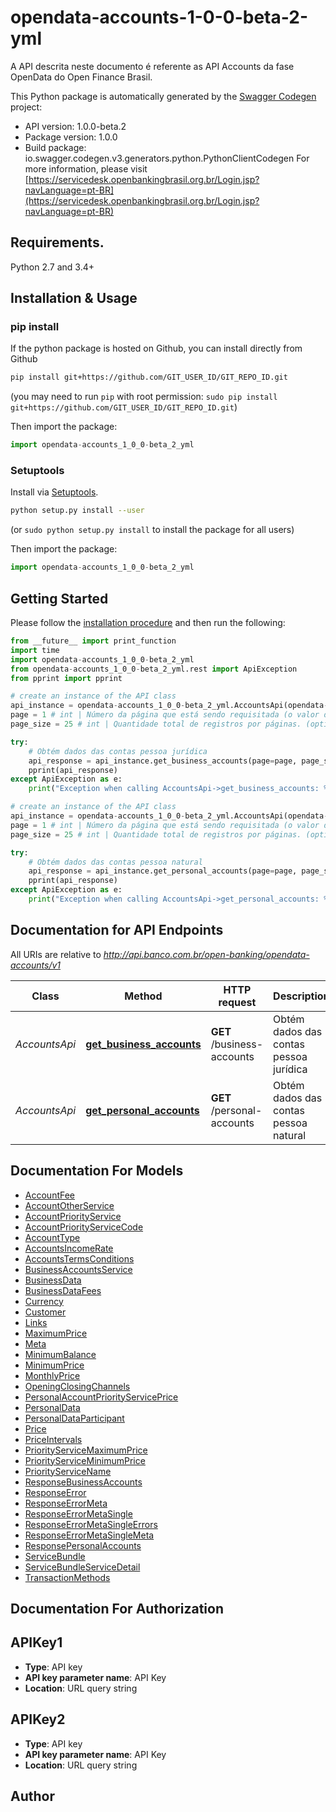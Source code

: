 # opendata-accounts-1-0-0-beta-2-yml
A API descrita neste documento é referente as API Accounts da fase OpenData do Open Finance Brasil.

This Python package is automatically generated by the [Swagger Codegen](https://github.com/swagger-api/swagger-codegen) project:

- API version: 1.0.0-beta.2
- Package version: 1.0.0
- Build package: io.swagger.codegen.v3.generators.python.PythonClientCodegen
For more information, please visit [https://servicedesk.openbankingbrasil.org.br/Login.jsp?navLanguage=pt-BR](https://servicedesk.openbankingbrasil.org.br/Login.jsp?navLanguage=pt-BR)

## Requirements.

Python 2.7 and 3.4+

## Installation & Usage
### pip install

If the python package is hosted on Github, you can install directly from Github

```sh
pip install git+https://github.com/GIT_USER_ID/GIT_REPO_ID.git
```
(you may need to run `pip` with root permission: `sudo pip install git+https://github.com/GIT_USER_ID/GIT_REPO_ID.git`)

Then import the package:
```python
import opendata-accounts_1_0_0-beta_2_yml 
```

### Setuptools

Install via [Setuptools](http://pypi.python.org/pypi/setuptools).

```sh
python setup.py install --user
```
(or `sudo python setup.py install` to install the package for all users)

Then import the package:
```python
import opendata-accounts_1_0_0-beta_2_yml
```

## Getting Started

Please follow the [installation procedure](#installation--usage) and then run the following:

```python
from __future__ import print_function
import time
import opendata-accounts_1_0_0-beta_2_yml
from opendata-accounts_1_0_0-beta_2_yml.rest import ApiException
from pprint import pprint

# create an instance of the API class
api_instance = opendata-accounts_1_0_0-beta_2_yml.AccountsApi(opendata-accounts_1_0_0-beta_2_yml.ApiClient(configuration))
page = 1 # int | Número da página que está sendo requisitada (o valor da primeira página é 1). (optional) (default to 1)
page_size = 25 # int | Quantidade total de registros por páginas. (optional) (default to 25)

try:
    # Obtém dados das contas pessoa jurídica
    api_response = api_instance.get_business_accounts(page=page, page_size=page_size)
    pprint(api_response)
except ApiException as e:
    print("Exception when calling AccountsApi->get_business_accounts: %s\n" % e)

# create an instance of the API class
api_instance = opendata-accounts_1_0_0-beta_2_yml.AccountsApi(opendata-accounts_1_0_0-beta_2_yml.ApiClient(configuration))
page = 1 # int | Número da página que está sendo requisitada (o valor da primeira página é 1). (optional) (default to 1)
page_size = 25 # int | Quantidade total de registros por páginas. (optional) (default to 25)

try:
    # Obtém dados das contas pessoa natural
    api_response = api_instance.get_personal_accounts(page=page, page_size=page_size)
    pprint(api_response)
except ApiException as e:
    print("Exception when calling AccountsApi->get_personal_accounts: %s\n" % e)
```

## Documentation for API Endpoints

All URIs are relative to *http://api.banco.com.br/open-banking/opendata-accounts/v1*

Class | Method | HTTP request | Description
------------ | ------------- | ------------- | -------------
*AccountsApi* | [**get_business_accounts**](docs/AccountsApi.md#get_business_accounts) | **GET** /business-accounts | Obtém dados das contas pessoa jurídica
*AccountsApi* | [**get_personal_accounts**](docs/AccountsApi.md#get_personal_accounts) | **GET** /personal-accounts | Obtém dados das contas pessoa natural

## Documentation For Models

 - [AccountFee](docs/AccountFee.md)
 - [AccountOtherService](docs/AccountOtherService.md)
 - [AccountPriorityService](docs/AccountPriorityService.md)
 - [AccountPriorityServiceCode](docs/AccountPriorityServiceCode.md)
 - [AccountType](docs/AccountType.md)
 - [AccountsIncomeRate](docs/AccountsIncomeRate.md)
 - [AccountsTermsConditions](docs/AccountsTermsConditions.md)
 - [BusinessAccountsService](docs/BusinessAccountsService.md)
 - [BusinessData](docs/BusinessData.md)
 - [BusinessDataFees](docs/BusinessDataFees.md)
 - [Currency](docs/Currency.md)
 - [Customer](docs/Customer.md)
 - [Links](docs/Links.md)
 - [MaximumPrice](docs/MaximumPrice.md)
 - [Meta](docs/Meta.md)
 - [MinimumBalance](docs/MinimumBalance.md)
 - [MinimumPrice](docs/MinimumPrice.md)
 - [MonthlyPrice](docs/MonthlyPrice.md)
 - [OpeningClosingChannels](docs/OpeningClosingChannels.md)
 - [PersonalAccountPriorityServicePrice](docs/PersonalAccountPriorityServicePrice.md)
 - [PersonalData](docs/PersonalData.md)
 - [PersonalDataParticipant](docs/PersonalDataParticipant.md)
 - [Price](docs/Price.md)
 - [PriceIntervals](docs/PriceIntervals.md)
 - [PriorityServiceMaximumPrice](docs/PriorityServiceMaximumPrice.md)
 - [PriorityServiceMinimumPrice](docs/PriorityServiceMinimumPrice.md)
 - [PriorityServiceName](docs/PriorityServiceName.md)
 - [ResponseBusinessAccounts](docs/ResponseBusinessAccounts.md)
 - [ResponseError](docs/ResponseError.md)
 - [ResponseErrorMeta](docs/ResponseErrorMeta.md)
 - [ResponseErrorMetaSingle](docs/ResponseErrorMetaSingle.md)
 - [ResponseErrorMetaSingleErrors](docs/ResponseErrorMetaSingleErrors.md)
 - [ResponseErrorMetaSingleMeta](docs/ResponseErrorMetaSingleMeta.md)
 - [ResponsePersonalAccounts](docs/ResponsePersonalAccounts.md)
 - [ServiceBundle](docs/ServiceBundle.md)
 - [ServiceBundleServiceDetail](docs/ServiceBundleServiceDetail.md)
 - [TransactionMethods](docs/TransactionMethods.md)

## Documentation For Authorization


## APIKey1

- **Type**: API key
- **API key parameter name**: API Key
- **Location**: URL query string

## APIKey2

- **Type**: API key
- **API key parameter name**: API Key
- **Location**: URL query string


## Author


